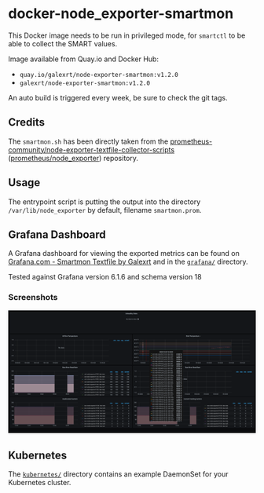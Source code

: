 # docker-node_exporter-smartmon

This Docker image needs to be run in privileged mode, for `smartctl` to be able to collect the SMART values.

Image available from Quay.io and Docker Hub:

* `quay.io/galexrt/node-exporter-smartmon:v1.2.0`
* `galexrt/node-exporter-smartmon:v1.2.0`

An auto build is triggered every week, be sure to check the git tags.

## Credits

The `smartmon.sh` has been directly taken from the [prometheus-community/node-exporter-textfile-collector-scripts](https://github.com/prometheus-community/node-exporter-textfile-collector-scripts) ([prometheus/node_exporter](https://github.com/prometheus/node_exporter)) repository.

## Usage

The entrypoint script is putting the output into the directory `/var/lib/node_exporter` by default, filename `smartmon.prom`.

## Grafana Dashboard

A Grafana dashboard for viewing the exported metrics can be found on [Grafana.com - Smartmon Textfile by Galexrt](https://grafana.com/dashboards/3992) and in the [`grafana/`](grafana/) directory.

Tested against Grafana version 6.1.6 and schema version 18

### Screenshots  
![Disk and Airflow Temperatures](media/disk-airflow-temps.png?raw=true "Disk and Airflow Temps")

## Kubernetes

The [`kubernetes/`](kubernetes/) directory contains an example DaemonSet for your Kubernetes cluster.
